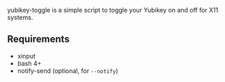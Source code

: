yubikey-toggle is a simple script to toggle your Yubikey on and off for X11
systems.

## Requirements

- xinput
- bash 4+
- notify-send (optional, for `--notify`)
